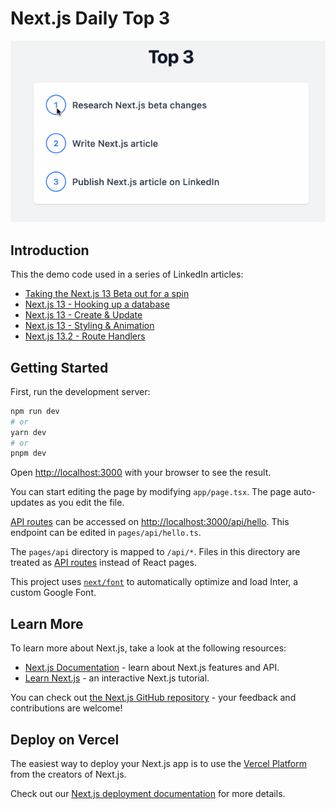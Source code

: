 # Next.js Daily Top 3

![Daily Top 3](images/animation-demo.gif)

## Introduction

This the demo code used in a series of LinkedIn articles:

- [Taking the Next.js 13 Beta out for a spin](https://www.linkedin.com/pulse/taking-nextjs-13-beta-out-spin-justin-ramel/)
- [Next.js 13 - Hooking up a database](https://www.linkedin.com/pulse/nextjs-13-hooking-up-database-justin-ramel/)
- [Next.js 13 - Create & Update](https://www.linkedin.com/pulse/nextjs-create-update-justin-ramel/)
- [Next.js 13 - Styling & Animation](https://www.linkedin.com/pulse/nextjs-styling-animation-justin-ramel/)
- [Next.js 13.2 - Route Handlers](https://www.linkedin.com/pulse/nextjs-route-handlers-justin-ramel)

## Getting Started

First, run the development server:

```bash
npm run dev
# or
yarn dev
# or
pnpm dev
```

Open [http://localhost:3000](http://localhost:3000) with your browser to see the result.

You can start editing the page by modifying `app/page.tsx`. The page auto-updates as you edit the file.

[API routes](https://nextjs.org/docs/api-routes/introduction) can be accessed on [http://localhost:3000/api/hello](http://localhost:3000/api/hello). This endpoint can be edited in `pages/api/hello.ts`.

The `pages/api` directory is mapped to `/api/*`. Files in this directory are treated as [API routes](https://nextjs.org/docs/api-routes/introduction) instead of React pages.

This project uses [`next/font`](https://nextjs.org/docs/basic-features/font-optimization) to automatically optimize and load Inter, a custom Google Font.

## Learn More

To learn more about Next.js, take a look at the following resources:

- [Next.js Documentation](https://nextjs.org/docs) - learn about Next.js features and API.
- [Learn Next.js](https://nextjs.org/learn) - an interactive Next.js tutorial.

You can check out [the Next.js GitHub repository](https://github.com/vercel/next.js/) - your feedback and contributions are welcome!

## Deploy on Vercel

The easiest way to deploy your Next.js app is to use the [Vercel Platform](https://vercel.com/new?utm_medium=default-template&filter=next.js&utm_source=create-next-app&utm_campaign=create-next-app-readme) from the creators of Next.js.

Check out our [Next.js deployment documentation](https://nextjs.org/docs/deployment) for more details.
